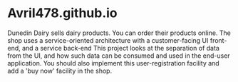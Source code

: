 # Avril478.github.io
Dunedin Dairy sells dairy products. You can order their products online. The shop uses a service-oriented architecture with a customer-facing UI front-end, and a service back-end  This project looks at the separation of data from the UI, and how such data can be consumed and used in the end-user application. You should also implement this user-registration facility and add a 'buy now' facility in the shop.
